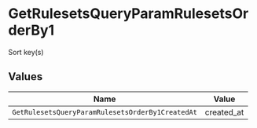 # GetRulesetsQueryParamRulesetsOrderBy1

Sort key(s)


## Values

| Name                                             | Value                                            |
| ------------------------------------------------ | ------------------------------------------------ |
| `GetRulesetsQueryParamRulesetsOrderBy1CreatedAt` | created_at                                       |
